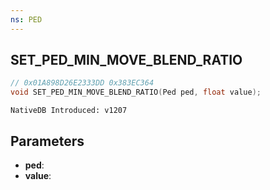 ```yaml
---
ns: PED
---
```

## SET_PED_MIN_MOVE_BLEND_RATIO

```c
// 0x01A898D26E2333DD 0x383EC364
void SET_PED_MIN_MOVE_BLEND_RATIO(Ped ped, float value);
```

```
NativeDB Introduced: v1207
```

## Parameters
* **ped**:
* **value**:
